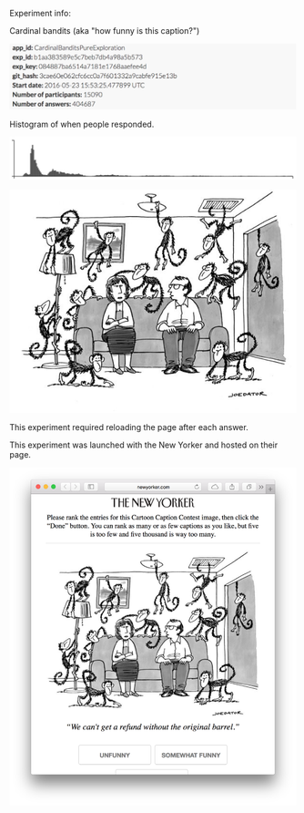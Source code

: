 Experiment info:

Cardinal bandits (aka "how funny is this caption?")

![](info.png)

Histogram of when people responded.

![](histogram.png)

![](523.jpg)

This experiment required reloading the page after each answer.

This experiment was launched with the New Yorker and hosted on their page.

![](example_query.png)

